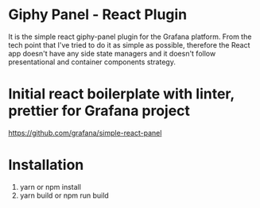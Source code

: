 # Giphy Panel - React Plugin

It is the simple react giphy-panel plugin for the Grafana platform.
From the tech point that I've tried to do it as simple as possible, 
therefore the React app doesn't have any side state managers 
and it doesn't follow presentational and container components strategy.

# Initial react boilerplate with linter, prettier for Grafana project
https://github.com/grafana/simple-react-panel

# Installation
1. yarn or npm install
2. yarn build or npm run build